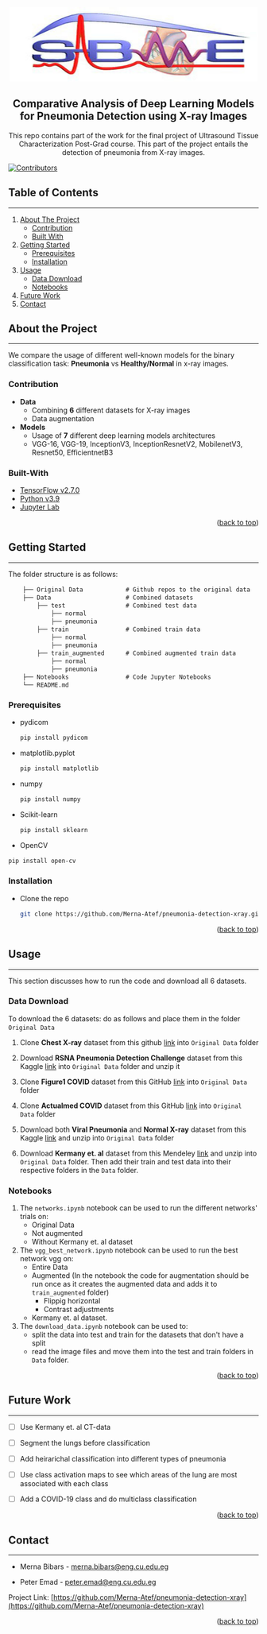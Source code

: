 <div id="top"></div>
<!-- PROJECT LOGO -->
<br />
<div align="center">
  <a href="">
    <img src="images/logo.png" alt="Logo" width="500" height="150">
  </a>

  <h2 align="center">Comparative Analysis of Deep Learning Models for Pneumonia Detection using X-ray Images</h2>
  <p align="center">
    This repo contains part of the work for the final project of Ultrasound Tissue Characterization Post-Grad course. This part of the project entails the detection of pneumonia from X-ray images.
  </p>
</div>

[![Contributors][contributors-shield]][contributors-url]


<!-- TABLE OF CONTENTS -->

## Table of Contents
---
  <ol>
    <li>
      <a href="#about-the-project">About The Project</a>
      <ul>
        <li><a href="#contribution">Contribution</a></li>
        <li><a href="#built-with">Built With</a></li>
      </ul>
    </li>
    <li>
      <a href="#getting-started">Getting Started</a>
      <ul>
        <li><a href="#prerequisites">Prerequisites</a></li>
        <li><a href="#installation">Installation</a></li>
      </ul>
    </li>
    <li><a href="#usage">Usage</a>
      <ul>
        <li><a href="#data">Data Download</a></li>
        <li><a href="#notebooks">Notebooks</a></li>
      </ul>
    </li>
    <li><a href="#future">Future Work</a></li>
    <li><a href="#contact">Contact</a></li>
  </ol>





<div id="about-the-project"></div>

<!-- ABOUT THE PROJECT -->
## About the Project
---
We compare the usage of different well-known models for the binary classification task: **Pneumonia** vs **Healthy/Normal** in x-ray images.


<div id="contribution"></div>

<!-- Contribution -->
### Contribution
* **Data**
    * Combining **6** different datasets for X-ray images
    * Data augmentation
* **Models**
    * Usage of **7** different deep learning models architectures
    * VGG-16, VGG-19, InceptionV3, InceptionResnetV2, MobilenetV3, Resnet50, EfficientnetB3


<div id="built-with"></div>

<!-- Built-with -->
### Built-With
* [TensorFlow v2.7.0](https://www.tensorflow.org/install)
* [Python v3.9](https://www.python.org/)
* [Jupyter Lab](https://jupyter.org/)


<p align="right">(<a href="#top">back to top</a>)</p>


<div id="getting-started"></div>


<!-- GETTING STARTED -->
## Getting Started
---
The folder structure is as follows:
```
    ├── Original Data            # Github repos to the original data
    ├── Data                     # Combined datasets
        ├── test                 # Combined test data
            ├── normal
            ├── pneumonia 
        ├── train                # Combined train data
            ├── normal
            ├── pneumonia
        ├── train_augmented      # Combined augmented train data
            ├── normal
            ├── pneumonia
    ├── Notebooks                # Code Jupyter Notebooks
    └── README.md
```
<div id="prerequisites"></div>

### Prerequisites

* pydicom
  ```sh
  pip install pydicom
  ```
* matplotlib.pyplot
  ```sh
  pip install matplotlib
  ```
* numpy
  ```sh
  pip install numpy
  ```  
* Scikit-learn
  ```sh
  pip install sklearn
  ```  
 * OpenCV
  ```sh
  pip install open-cv
  ``` 


<div id="installation"></div>

### Installation

* Clone the repo
   ```sh
   git clone https://github.com/Merna-Atef/pneumonia-detection-xray.git
   ```
<p align="right">(<a href="#top">back to top</a>)</p>



<div id="usage"></div>


<!-- USAGE EXAMPLES -->
## Usage
---
This section discusses how to run the code and download all 6 datasets.

<div id="data"></div>

### Data Download
To download the 6 datasets: do as follows and place them in the folder `Original Data`
1. Clone **Chest X-ray** dataset from this github [link](https://github.com/ieee8023/covid-chestxray-dataset.git) into `Original Data` folder 

2. Download **RSNA Pneumonia Detection Challenge** dataset from this Kaggle [link](https://www.kaggle.com/c/rsna-pneumonia-detection-challenge) into `Original Data` folder and unzip it

3. Clone **Figure1 COVID** dataset from this GitHub [link](https://github.com/agchung/Figure1-COVID-chestxray-dataset) into `Original Data` folder 

4. Clone **Actualmed COVID** dataset from this GitHub [link](https://github.com/agchung/Actualmed-COVID-chestxray-dataset) into `Original Data` folder 

5. Download both **Viral Pneumonia** and **Normal X-ray** dataset from this Kaggle [link](https://www.kaggle.com/tawsifurrahman/covid19-radiography-database) and unzip into `Original Data` folder 

6. Download **Kermany et. al** dataset from this Mendeley [link](https://data.mendeley.com/datasets/rscbjbr9sj/2#file-41d542e7-7f91-47f6-9ff2-dd8e5a5a7861) and unzip into `Original Data` folder. Then add their train and test data into their respective folders in the `Data` folder.

<div id="notebooks"></div>

### Notebooks
1. The `networks.ipynb` notebook can be used to run the different networks' trials on:
    * Original Data
    * Not augmented
    * Without Kermany et. al dataset
2. The `vgg_best_network.ipynb` notebook can be used to run the best network vgg on:
    * Entire Data
    * Augmented (In the notebook the code for augmentation should be run once as it creates the augmented data and adds it to `train_augmented` folder)
        * Flippig horizontal
        * Contrast adjustments
    * Kermany et. al dataset. 
3. The `download_data.ipynb` notebook can be used to:
    * split the data into test and train for the datasets that don't have a split
    * read the image files and move them into the test and train folders in `Data` folder.


<p align="right">(<a href="#top">back to top</a>)</p>



<!-- Future Works -->

<div id="future"></div>


## Future Work
---

- [ ] Use Kermany et. al CT-data
- [ ] Segment the lungs before classification
- [ ] Add heirarichal classification into different types of pneumonia
- [ ] Use class activation maps to see which areas of the lung are most associated with each class
- [ ] Add a COVID-19 class and do multiclass classification


<p align="right">(<a href="#top">back to top</a>)</p>


<!-- CONTACT -->

<div id="contact"></div>

## Contact
---
* Merna Bibars - merna.bibars@eng.cu.edu.eg

* Peter Emad - peter.emad@eng.cu.edu.eg


Project Link: [https://github.com/Merna-Atef/pneumonia-detection-xray](https://github.com/Merna-Atef/pneumonia-detection-xray)

<p align="right">(<a href="#top">back to top</a>)</p>






[contributors-shield]: https://img.shields.io/github/contributors/Merna-Atef/pneumonia-detection-xray.svg?style=for-the-badge
[contributors-url]: https://github.com/Merna-Atef/pneumonia-detection-xray/graphs/contributors